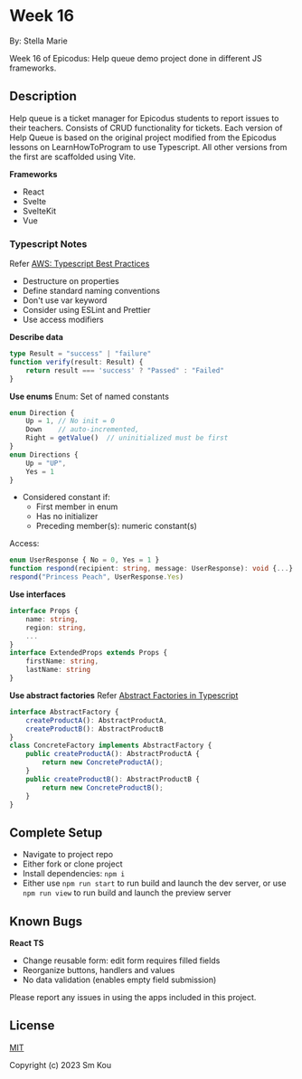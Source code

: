 # Week 16

By: Stella Marie

Week 16 of Epicodus: Help queue demo project done in different JS frameworks.

## Description

Help queue is a ticket manager for Epicodus students to report issues to their teachers. Consists of CRUD functionality for tickets. Each version of Help Queue is based on the original project modified from the Epicodus lessons on LearnHowToProgram to use Typescript. All other versions from the first are scaffolded using Vite.

**Frameworks**
- React
- Svelte
- SvelteKit
- Vue

### Typescript Notes

Refer [AWS: Typescript Best Practices](https://docs.aws.amazon.com/prescriptive-guidance/latest/best-practices-cdk-typescript-iac/typescript-best-practices.html)
- Destructure on properties
- Define standard naming conventions
- Don't use var keyword
- Consider using ESLint and Prettier
- Use access modifiers

**Describe data**
```ts
type Result = "success" | "failure"
function verify(result: Result) {
    return result === 'success' ? "Passed" : "Failed"
}
```

**Use enums**
Enum: Set of named constants
```ts
enum Direction {
    Up = 1, // No init = 0
    Down    // auto-incremented,
    Right = getValue()  // uninitialized must be first
}
enum Directions {
    Up = "UP",
    Yes = 1
}
```
- Considered constant if:
  - First member in enum
  - Has no initializer
  - Preceding member(s): numeric constant(s)

Access:
```ts
enum UserResponse { No = 0, Yes = 1 }
function respond(recipient: string, message: UserResponse): void {...}
respond("Princess Peach", UserResponse.Yes)
```

**Use interfaces**
```ts
interface Props {
    name: string,
    region: string,
    ...
}
interface ExtendedProps extends Props {
    firstName: string,
    lastName: string
}
```

**Use abstract factories**
Refer [Abstract Factories in Typescript](https://refactoring.guru/design-patterns/abstract-factory/typescript/example)
```ts
interface AbstractFactory {
    createProductA(): AbstractProductA,
    createProductB(): AbstractProductB
}
class ConcreteFactory implements AbstractFactory {
    public createProductA(): AbstractProductA {
        return new ConcreteProductA();
    }
    public createProductB(): AbstractProductB {
        return new ConcreteProductB();
    }
}
```

## Complete Setup

- Navigate to project repo
- Either fork or clone project
- Install dependencies: ```npm i```
- Either use ```npm run start``` to run build and launch the dev server, or use ```npm run view``` to run build and launch the preview server

## Known Bugs

**React TS**
- Change reusable form: edit form requires filled fields
- Reorganize buttons, handlers and values
- No data validation (enables empty field submission)

Please report any issues in using the apps included in this project.

## **License**

[MIT](https://choosealicense.com/licenses/mit/)

Copyright (c) 2023 Sm Kou